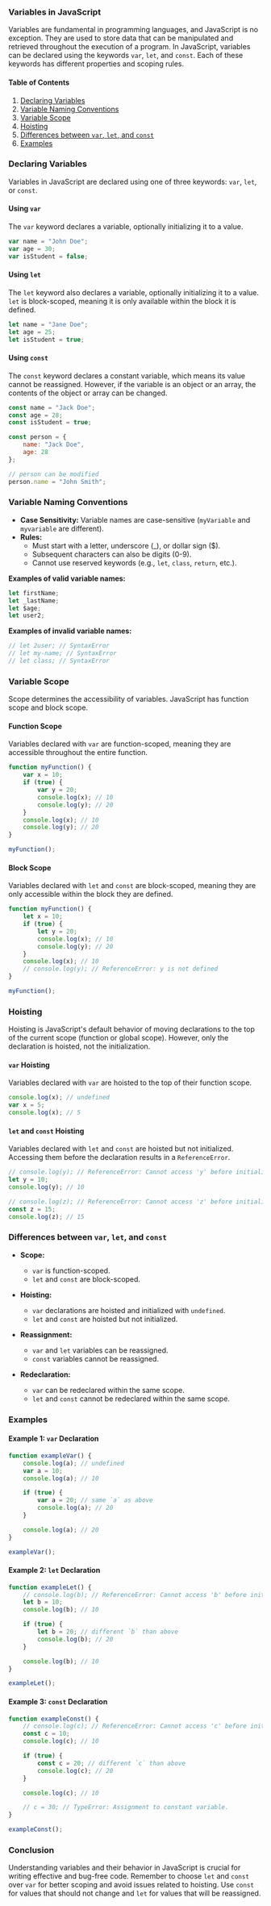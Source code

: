 ### Variables in JavaScript

Variables are fundamental in programming languages, and JavaScript is no exception. They are used to store data that can be manipulated and retrieved throughout the execution of a program. In JavaScript, variables can be declared using the keywords `var`, `let`, and `const`. Each of these keywords has different properties and scoping rules.

#### Table of Contents
1. [Declaring Variables](#declaring-variables)
2. [Variable Naming Conventions](#variable-naming-conventions)
3. [Variable Scope](#variable-scope)
4. [Hoisting](#hoisting)
5. [Differences between `var`, `let`, and `const`](#differences-between-var-let-and-const)
6. [Examples](#examples)

### Declaring Variables

Variables in JavaScript are declared using one of three keywords: `var`, `let`, or `const`.

#### Using `var`

The `var` keyword declares a variable, optionally initializing it to a value.

```javascript
var name = "John Doe";
var age = 30;
var isStudent = false;
```

#### Using `let`

The `let` keyword also declares a variable, optionally initializing it to a value. `let` is block-scoped, meaning it is only available within the block it is defined.

```javascript
let name = "Jane Doe";
let age = 25;
let isStudent = true;
```

#### Using `const`

The `const` keyword declares a constant variable, which means its value cannot be reassigned. However, if the variable is an object or an array, the contents of the object or array can be changed.

```javascript
const name = "Jack Doe";
const age = 28;
const isStudent = true;

const person = {
    name: "Jack Doe",
    age: 28
};

// person can be modified
person.name = "John Smith";
```

### Variable Naming Conventions

- **Case Sensitivity:** Variable names are case-sensitive (`myVariable` and `myvariable` are different).
- **Rules:** 
  - Must start with a letter, underscore (_), or dollar sign ($).
  - Subsequent characters can also be digits (0-9).
  - Cannot use reserved keywords (e.g., `let`, `class`, `return`, etc.).

**Examples of valid variable names:**

```javascript
let firstName;
let _lastName;
let $age;
let user2;
```

**Examples of invalid variable names:**

```javascript
// let 2user; // SyntaxError
// let my-name; // SyntaxError
// let class; // SyntaxError
```

### Variable Scope

Scope determines the accessibility of variables. JavaScript has function scope and block scope.

#### Function Scope

Variables declared with `var` are function-scoped, meaning they are accessible throughout the entire function.

```javascript
function myFunction() {
    var x = 10;
    if (true) {
        var y = 20;
        console.log(x); // 10
        console.log(y); // 20
    }
    console.log(x); // 10
    console.log(y); // 20
}

myFunction();
```

#### Block Scope

Variables declared with `let` and `const` are block-scoped, meaning they are only accessible within the block they are defined.

```javascript
function myFunction() {
    let x = 10;
    if (true) {
        let y = 20;
        console.log(x); // 10
        console.log(y); // 20
    }
    console.log(x); // 10
    // console.log(y); // ReferenceError: y is not defined
}

myFunction();
```

### Hoisting

Hoisting is JavaScript's default behavior of moving declarations to the top of the current scope (function or global scope). However, only the declaration is hoisted, not the initialization.

#### `var` Hoisting

Variables declared with `var` are hoisted to the top of their function scope.

```javascript
console.log(x); // undefined
var x = 5;
console.log(x); // 5
```

#### `let` and `const` Hoisting

Variables declared with `let` and `const` are hoisted but not initialized. Accessing them before the declaration results in a `ReferenceError`.

```javascript
// console.log(y); // ReferenceError: Cannot access 'y' before initialization
let y = 10;
console.log(y); // 10

// console.log(z); // ReferenceError: Cannot access 'z' before initialization
const z = 15;
console.log(z); // 15
```

### Differences between `var`, `let`, and `const`

- **Scope:** 
  - `var` is function-scoped.
  - `let` and `const` are block-scoped.
  
- **Hoisting:**
  - `var` declarations are hoisted and initialized with `undefined`.
  - `let` and `const` are hoisted but not initialized.

- **Reassignment:**
  - `var` and `let` variables can be reassigned.
  - `const` variables cannot be reassigned.

- **Redeclaration:**
  - `var` can be redeclared within the same scope.
  - `let` and `const` cannot be redeclared within the same scope.

### Examples

#### Example 1: `var` Declaration

```javascript
function exampleVar() {
    console.log(a); // undefined
    var a = 10;
    console.log(a); // 10

    if (true) {
        var a = 20; // same `a` as above
        console.log(a); // 20
    }

    console.log(a); // 20
}

exampleVar();
```

#### Example 2: `let` Declaration

```javascript
function exampleLet() {
    // console.log(b); // ReferenceError: Cannot access 'b' before initialization
    let b = 10;
    console.log(b); // 10

    if (true) {
        let b = 20; // different `b` than above
        console.log(b); // 20
    }

    console.log(b); // 10
}

exampleLet();
```

#### Example 3: `const` Declaration

```javascript
function exampleConst() {
    // console.log(c); // ReferenceError: Cannot access 'c' before initialization
    const c = 10;
    console.log(c); // 10

    if (true) {
        const c = 20; // different `c` than above
        console.log(c); // 20
    }

    console.log(c); // 10

    // c = 30; // TypeError: Assignment to constant variable.
}

exampleConst();
```

### Conclusion

Understanding variables and their behavior in JavaScript is crucial for writing effective and bug-free code. Remember to choose `let` and `const` over `var` for better scoping and avoid issues related to hoisting. Use `const` for values that should not change and `let` for values that will be reassigned.